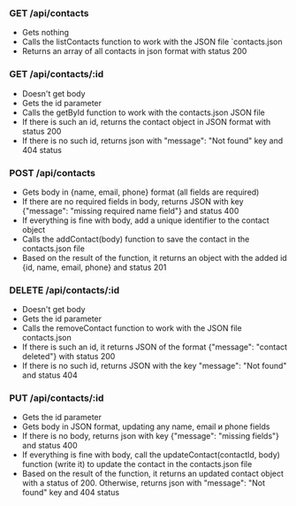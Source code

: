 ### GET /api/contacts

- Gets nothing
- Calls the listContacts function to work with the JSON file `contacts.json
- Returns an array of all contacts in json format with status 200

### GET /api/contacts/:id

- Doesn't get body
- Gets the id parameter
- Calls the getById function to work with the contacts.json JSON file
- If there is such an id, returns the contact object in JSON format with status 200
- If there is no such id, returns json with "message": "Not found" key and 404 status

### POST /api/contacts

- Gets body in {name, email, phone} format (all fields are required)
- If there are no required fields in body, returns JSON with key {"message": "missing required name field"} and status 400
- If everything is fine with body, add a unique identifier to the contact object
- Calls the addContact(body) function to save the contact in the contacts.json file
- Based on the result of the function, it returns an object with the added id {id, name, email, phone} and status 201

### DELETE /api/contacts/:id

- Doesn't get body
- Gets the id parameter
- Calls the removeContact function to work with the JSON file contacts.json
- If there is such an id, it returns JSON of the format {"message": "contact deleted"} with status 200
- If there is no such id, returns JSON with the key "message": "Not found" and status 404

### PUT /api/contacts/:id

- Gets the id parameter
- Gets body in JSON format, updating any name, email и phone fields
- If there is no body, returns json with key {"message": "missing fields"} and status 400
- If everything is fine with body, call the updateContact(contactId, body) function (write it) to update the contact in the contacts.json file
- Based on the result of the function, it returns an updated contact object with a status of 200. Otherwise, returns json with "message": "Not found" key and 404 status
